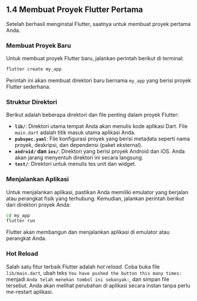 ## 1.4 Membuat Proyek Flutter Pertama

Setelah berhasil menginstal Flutter, saatnya untuk membuat proyek pertama Anda.

### Membuat Proyek Baru

Untuk membuat proyek Flutter baru, jalankan perintah berikut di terminal:

```bash
flutter create my_app
```

Perintah ini akan membuat direktori baru bernama `my_app` yang berisi proyek Flutter sederhana.

### Struktur Direktori

Berikut adalah beberapa direktori dan file penting dalam proyek Flutter:

- **`lib/`**: Direktori utama tempat Anda akan menulis kode aplikasi Dart. File `main.dart` adalah titik masuk utama aplikasi Anda.
- **`pubspec.yaml`**: File konfigurasi proyek yang berisi metadata seperti nama proyek, deskripsi, dan dependensi (paket eksternal).
- **`android/` dan `ios/`**: Direktori yang berisi proyek Android dan iOS. Anda akan jarang menyentuh direktori ini secara langsung.
- **`test/`**: Direktori untuk menulis tes unit dan widget.

### Menjalankan Aplikasi

Untuk menjalankan aplikasi, pastikan Anda memiliki emulator yang berjalan atau perangkat fisik yang terhubung. Kemudian, jalankan perintah berikut dari direktori proyek Anda:

```bash
cd my_app
flutter run
```

Flutter akan membangun dan menjalankan aplikasi di emulator atau perangkat Anda.

### Hot Reload

Salah satu fitur terbaik Flutter adalah *hot reload*. Coba buka file `lib/main.dart`, ubah teks `You have pushed the button this many times:` menjadi `Anda telah menekan tombol ini sebanyak:`, dan simpan file tersebut. Anda akan melihat perubahan di aplikasi secara instan tanpa perlu me-restart aplikasi.